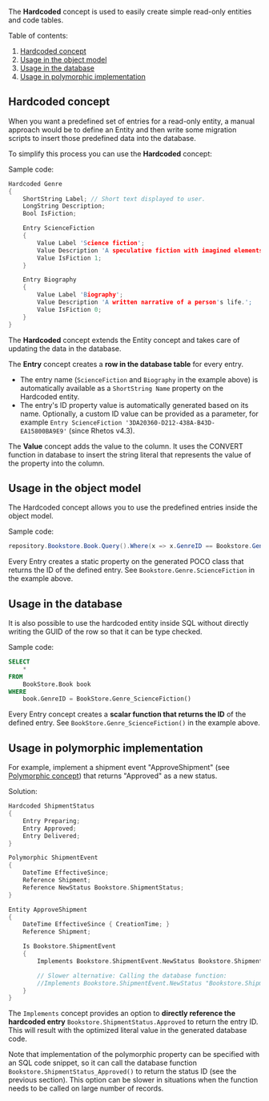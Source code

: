 The **Hardcoded** concept is used to easily create simple read-only entities and code tables.

Table of contents:

1. [Hardcoded concept](#hardcoded-concept)
2. [Usage in the object model](#usage-in-the-object-model)
3. [Usage in the database](#usage-in-the-database)
4. [Usage in polymorphic implementation](#usage-in-polymorphic-implementation)

## Hardcoded concept

When you want a predefined set of entries for a read-only entity, a manual approach would be to define an Entity and
then write some migration scripts to insert those predefined data into the database.

To simplify this process you can use the **Hardcoded** concept:

Sample code:

```c
Hardcoded Genre
{
    ShortString Label; // Short text displayed to user.
    LongString Description;
    Bool IsFiction;

    Entry ScienceFiction
    {
        Value Label 'Science fiction';
        Value Description 'A speculative fiction with imagined elements that are inspired by natural sciences or social sciences.';
        Value IsFiction 1;
    }

    Entry Biography
    {
        Value Label 'Biography';
        Value Description 'A written narrative of a person's life.';
        Value IsFiction 0;
    }
}
```

The **Hardcoded** concept extends the Entity concept and takes care of updating the data in the database.

The **Entry** concept creates a **row in the database table** for every entry.

* The entry name (`ScienceFiction` and `Biography` in the example above) is automatically available as a `ShortString Name` property on the Hardcoded entity.
* The entry's ID property value is automatically generated based on its name.
  Optionally, a custom ID value can be provided as a parameter,
  for example `Entry ScienceFiction '3DA20360-D212-438A-B43D-EA15800BA9E9'` (since Rhetos v4.3).

The **Value** concept adds the value to the column.
It uses the CONVERT function in database to insert the string literal that represents the value of the property into the column.

## Usage in the object model

The Hardcoded concept allows you to use the predefined entries inside the object model.

Sample code:

```CS
repository.Bookstore.Book.Query().Where(x => x.GenreID == Bookstore.Genre.ScienceFiction);
```

Every Entry creates a static property on the generated POCO class that returns the ID of the defined entry.
See `Bookstore.Genre.ScienceFiction` in the example above.

## Usage in the database

It is also possible to use the hardcoded entity inside SQL without directly writing the GUID of the row so that it can be type checked.

Sample code:

```SQL
SELECT
    *
FROM
    BookStore.Book book
WHERE
    book.GenreID = BookStore.Genre_ScienceFiction()
```

Every Entry concept creates a **scalar function that returns the ID** of the defined entry.
See `BookStore.Genre_ScienceFiction()` in the example above.

## Usage in polymorphic implementation

For example, implement a shipment event "ApproveShipment" (see [Polymorphic concept](Polymorphic-concept))
that returns "Approved" as a new status.

Solution:

```C
Hardcoded ShipmentStatus
{
    Entry Preparing;
    Entry Approved;
    Entry Delivered;
}

Polymorphic ShipmentEvent
{
    DateTime EffectiveSince;
    Reference Shipment;
    Reference NewStatus Bookstore.ShipmentStatus;
}

Entity ApproveShipment
{
    DateTime EffectiveSince { CreationTime; }
    Reference Shipment;

    Is Bookstore.ShipmentEvent
    {
        Implements Bookstore.ShipmentEvent.NewStatus Bookstore.ShipmentStatus.Approved;

        // Slower alternative: Calling the database function:
        //Implements Bookstore.ShipmentEvent.NewStatus "Bookstore.ShipmentStatus_Approved()";
    }
}
```

The `Implements` concept provides an option to **directly reference the hardcoded
entry** `Bookstore.ShipmentStatus.Approved` to return the entry ID.
This will result with the optimized literal value in the generated database code.

Note that implementation of the polymorphic property can be specified with an SQL code snippet,
so it can call the database function `Bookstore.ShipmentStatus_Approved()` to return the status ID
(see the previous section). This option can be slower in situations when the function needs
to be called on large number of records.
